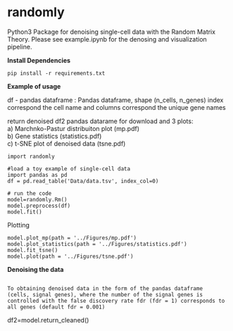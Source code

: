 # randomly
Python3 Package for denoising single-cell data  with the  Random Matrix Theory. Please see example.ipynb for the denosing and visualization pipeline.


**Install Dependencies**

```
pip install -r requirements.txt
```

**Example of usage**

df - pandas dataframe : Pandas dataframe, shape (n_cells, n_genes)
index correspond the cell name and columns correspond the unique gene names

return denoised df2 pandas datarame for download and 
3 plots:  
a) Marchnko-Pastur distribuiton plot (mp.pdf)   
b) Gene statistics (statistics.pdf)  
c) t-SNE plot of denoised data (tsne.pdf)  

```
import randomly

#load a toy example of single-cell data
import pandas as pd
df = pd.read_table('Data/data.tsv', index_col=0)

# run the code
model=randomly.Rm()
model.preprocess(df)
model.fit()
```

Plotting

```
model.plot_mp(path = '../Figures/mp.pdf')
model.plot_statistics(path = '../Figures/statistics.pdf')
model.fit_tsne()
model.plot(path = '../Figures/tsne.pdf')

```

**Denoising the data**

```

To obtaining denoised data in the form of the pandas dataframe
(cells, signal genes), where the number of the signal genes is controlled with the false discovery rate fdr (fdr = 1) corresponds to all genes (default fdr = 0.001)

```

df2=model.return_cleaned()

